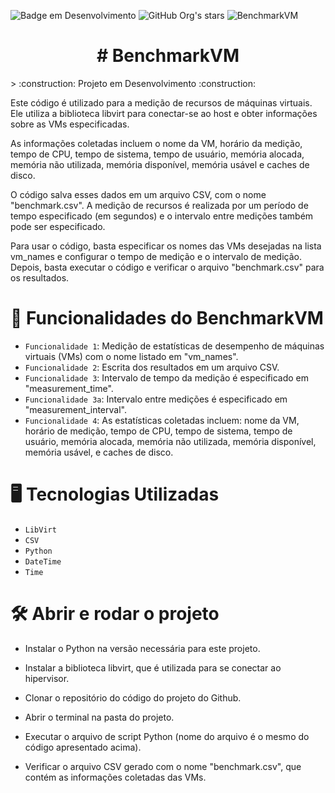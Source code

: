 ![Badge em Desenvolvimento](http://img.shields.io/static/v1?label=STATUS&message=EM%20DESENVOLVIMENTO&color=GREEN&style=for-the-badge) ![GitHub Org's stars](https://img.shields.io/github/stars/wilianfialho?style=social)
![BenchmarkVM](https://user-images.githubusercontent.com/4766326/219923377-574378a5-6a3d-4064-9616-1fbdf0c3ce4d.png)
<h1 align="center"> # BenchmarkVM </h1>
> :construction: Projeto em Desenvolvimento :construction:

Este código é utilizado para a medição de recursos de máquinas virtuais. Ele utiliza a biblioteca libvirt para conectar-se ao host e obter informações sobre as VMs especificadas.

As informações coletadas incluem o nome da VM, horário da medição, tempo de CPU, tempo de sistema, tempo de usuário, memória alocada, memória não utilizada, memória disponível, memória usável e caches de disco.

O código salva esses dados em um arquivo CSV, com o nome "benchmark.csv". A medição de recursos é realizada por um período de tempo especificado (em segundos) e o intervalo entre medições também pode ser especificado.

Para usar o código, basta especificar os nomes das VMs desejadas na lista vm_names e configurar o tempo de medição e o intervalo de medição. Depois, basta executar o código e verificar o arquivo "benchmark.csv" para os resultados.


# :hammer: Funcionalidades do BenchmarkVM

- `Funcionalidade 1`: Medição de estatísticas de desempenho de máquinas virtuais (VMs) com o nome listado em "vm_names".
- `Funcionalidade 2`: Escrita dos resultados em um arquivo CSV.
- `Funcionalidade 3`: Intervalo de tempo da medição é especificado em "measurement_time".
- `Funcionalidade 3a`: Intervalo entre medições é especificado em "measurement_interval".
- `Funcionalidade 4`: As estatísticas coletadas incluem: nome da VM, horário de medição, tempo de CPU, tempo de sistema, tempo de usuário, memória alocada, memória não utilizada, memória disponível, memória usável, e caches de disco.



# 🖥️ Tecnologias Utilizadas

- `LibVirt`
- `CSV`
- `Python`
- `DateTime`
- `Time`


# 🛠️ Abrir e rodar o projeto

- Instalar o Python na versão necessária para este projeto.

- Instalar a biblioteca libvirt, que é utilizada para se conectar ao hipervisor.

- Clonar o repositório do código do projeto do Github.

- Abrir o terminal na pasta do projeto.

- Executar o arquivo de script Python (nome do arquivo é o mesmo do código apresentado acima).

- Verificar o arquivo CSV gerado com o nome "benchmark.csv", que contém as informações coletadas das VMs.
